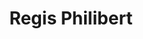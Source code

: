 ---
title: Regis Philibert
job_title_en: Lead Developer
job_title_fr: Principal développeur
twitter_handle: regisphilibert
avatar: /uploads/regis.jpeg
---
